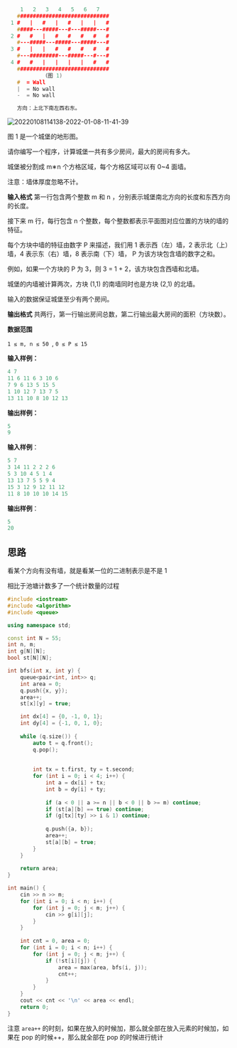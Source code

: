 ``` cpp
    1   2   3   4   5   6   7  
   #############################
 1 #   |   #   |   #   |   |   #
   #####---#####---#---#####---#
 2 #   #   |   #   #   #   #   #
   #---#####---#####---#####---#
 3 #   |   |   #   #   #   #   #
   #---#########---#####---#---#
 4 #   #   |   |   |   |   #   #
   #############################
           （图 1)
   #  = Wall   
   |  = No wall
   -  = No wall

   方向：上北下南左西右东。
```

![20220108114138-2022-01-08-11-41-39](https://raw.githubusercontent.com/fengwei2002/Pictures_02/master/images/20220108114138-2022-01-08-11-41-39.png)

图 1 是一个城堡的地形图。

请你编写一个程序，计算城堡一共有多少房间，最大的房间有多大。

城堡被分割成  m∗n 个方格区域，每个方格区域可以有 0~4 面墙。

注意：墙体厚度忽略不计。

**输入格式**
第一行包含两个整数  m  和  n ，分别表示城堡南北方向的长度和东西方向的长度。

接下来  m  行，每行包含  n  个整数，每个整数都表示平面图对应位置的方块的墙的特征。

每个方块中墙的特征由数字  P  来描述，我们用 1 表示西（左）墙，2 表示北（上）墙，4 表示东（右）墙，8 表示南（下）墙， P  为该方块包含墙的数字之和。

例如，如果一个方块的  P  为 3，则 3 = 1 + 2，该方块包含西墙和北墙。

城堡的内墙被计算两次，方块 (1,1) 的南墙同时也是方块 (2,1) 的北墙。

输入的数据保证城堡至少有两个房间。

**输出格式**
共两行，第一行输出房间总数，第二行输出最大房间的面积（方块数）。

**数据范围**

`1 ≤ m, n ≤ 50 `,
`0 ≤ P ≤ 15`

**输入样例：**

``` cpp
4 7 
11 6 11 6 3 10 6 
7 9 6 13 5 15 5 
1 10 12 7 13 7 5 
13 11 10 8 10 12 13 
```

**输出样例：**

``` cpp
5
9
```

**输入样例**：

``` cpp
5 7
3 14 11 2 2 2 6
5 3 10 4 5 1 4
13 13 7 5 5 9 4
15 3 12 9 12 11 12
11 8 10 10 10 14 15
```

**输出样例**：

``` cpp
5
20
```



## 思路

看某个方向有没有墙，就是看某一位的二进制表示是不是 1

相比于池塘计数多了一个统计数量的过程


``` cpp 
#include <iostream>
#include <algorithm>
#include <queue>

using namespace std;

const int N = 55;
int n, m;
int g[N][N];
bool st[N][N];

int bfs(int x, int y) {
    queue<pair<int, int>> q;
	int area = 0;
    q.push({x, y});
    area++;
    st[x][y] = true;

    int dx[4] = {0, -1, 0, 1};
    int dy[4] = {-1, 0, 1, 0};
    
    while (q.size()) {
        auto t = q.front();
        q.pop();
        
        
        int tx = t.first, ty = t.second;
        for (int i = 0; i < 4; i++) {
            int a = dx[i] + tx;
            int b = dy[i] + ty;
            
            if (a < 0 || a >= n || b < 0 || b >= m) continue;
            if (st[a][b] == true) continue;
            if (g[tx][ty] >> i & 1) continue;
            
            q.push({a, b});
            area++;
            st[a][b] = true;
        }
    }
    
    return area;
}

int main() {
    cin >> n >> m;
    for (int i = 0; i < n; i++) {
        for (int j = 0; j < m; j++) {
            cin >> g[i][j];
        }
    }
    
    int cnt = 0, area = 0;
    for (int i = 0; i < n; i++) {
        for (int j = 0; j < m; j++) {
            if (!st[i][j]) {
                area = max(area, bfs(i, j));
                cnt++;
            }
        }
    }
    cout << cnt << '\n' << area << endl;
    return 0;
}
```

注意 `area++` 的时刻，如果在放入的时候加，那么就全部在放入元素的时候加，如果在 pop 的时候++，那么就全部在 pop 的时候进行统计

